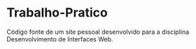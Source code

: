 # Trabalho-Pratico
Código fonte de um site pessoal desenvolvido para a disciplina Desenvolvimento de Interfaces Web.
